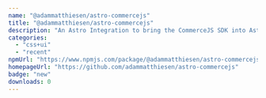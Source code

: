 ```yaml
---
name: "@adammatthiesen/astro-commercejs"
title: "@adammatthiesen/astro-commercejs"
description: "An Astro Integration to bring the CommerceJS SDK into Astro snap in package."
categories:
  - "css+ui"
  - "recent"
npmUrl: "https://www.npmjs.com/package/@adammatthiesen/astro-commercejs"
homepageUrl: "https://github.com/adammatthiesen/astro-commercejs"
badge: "new"
downloads: 0
---
```

